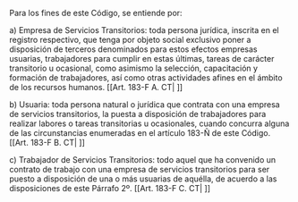 Para los fines de este Código, se entiende por:

a) Empresa de Servicios Transitorios: toda persona jurídica, inscrita en el registro respectivo, que tenga por objeto social exclusivo poner a disposición de terceros denominados para estos efectos empresas usuarias, trabajadores para cumplir en estas últimas, tareas de carácter transitorio u ocasional, como asimismo la selección, capacitación y formación de trabajadores, así como otras actividades afines en el ámbito de los recursos humanos. [[Art. 183-F A. CT| ]]

b) Usuaria: toda persona natural o jurídica que contrata con una empresa de servicios transitorios, la puesta a disposición de trabajadores para realizar labores o tareas transitorias u ocasionales, cuando concurra alguna de las circunstancias enumeradas en el artículo 183-Ñ de este Código. [[Art. 183-F B. CT| ]]

c) Trabajador de Servicios Transitorios: todo aquel que ha convenido un contrato de trabajo con una empresa de servicios transitorios para ser puesto a disposición de una o más usuarias de aquélla, de acuerdo a las disposiciones de este Párrafo 2º. [[Art. 183-F C. CT| ]]